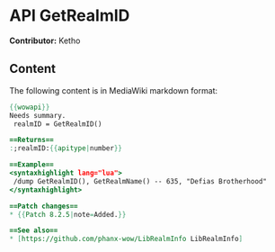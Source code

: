 # API GetRealmID

**Contributor:** Ketho

## Content

The following content is in MediaWiki markdown format:

```mediawiki
{{wowapi}}
Needs summary.
 realmID = GetRealmID()

==Returns==
:;realmID:{{apitype|number}}

==Example==
<syntaxhighlight lang="lua">
 /dump GetRealmID(), GetRealmName() -- 635, "Defias Brotherhood"
</syntaxhighlight>

==Patch changes==
* {{Patch 8.2.5|note=Added.}}

==See also==
* [https://github.com/phanx-wow/LibRealmInfo LibRealmInfo]
```